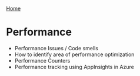 [Home](../Readme.md)
# Performance

- Performance Issues / Code smells
- How to identify area of performance optimization
- Performance Counters
- Performance tracking using AppInsights in Azure
